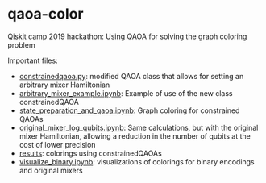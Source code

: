 # qaoa-color
Qiskit camp 2019 hackathon: Using QAOA for solving the graph coloring problem

Important files:
- [constrainedqaoa.py](https://github.com/apozas/qaoa-color/blob/master/constrainedqaoa.py): modified QAOA class that allows for setting an arbitrary mixer Hamiltonian
- [arbitrary_mixer_example.ipynb](https://github.com/apozas/qaoa-color/blob/master/arbitrary_mixer_example.ipynb): Example of use of the new class constrainedQAOA
- [state_preparation_and_qaoa.ipynb](https://github.com/apozas/qaoa-color/blob/master/state_preparation_and_qaoa.ipynb): Graph coloring for constrained QAOAs
- [original_mixer_log_qubits.ipynb](https://github.com/apozas/qaoa-color/blob/master/original_mixer_log_qubits.ipynb): Same calculations, but with the original mixer Hamiltonian, allowing a reduction in the number of qubits at the cost of lower precision
- [results](https://github.com/apozas/qaoa-color/tree/master/results): colorings using constrainedQAOAs
- [visualize_binary.ipynb](https://github.com/apozas/qaoa-color/blob/master/visualize_binary.ipynb): visualizations of colorings for binary encodings and original mixers
